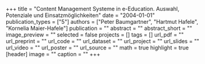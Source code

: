 +++
title = "Content Management Systeme in e-Education. Auswahl, Potenziale und Einsatzmöglichkeiten"
date = "2004-01-01"
publication_types = ["5"]
authors = ["Peter Baumgartner", "Hartmut Hafele", "Kornelia Maier-Hafele"]
publication = ""
abstract = ""
abstract_short = ""
image_preview = ""
selected = false
projects = []
tags = []
url_pdf = ""
url_preprint = ""
url_code = ""
url_dataset = ""
url_project = ""
url_slides = ""
url_video = ""
url_poster = ""
url_source = ""
math = true
highlight = true
[header]
image = ""
caption = ""
+++

